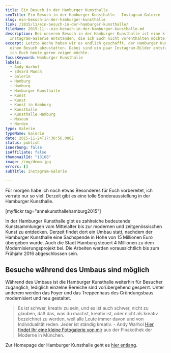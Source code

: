 ```yaml
---
title: Ein Besuch in der Hamburger Kunsthalle
seoTitle: Ein Besuch in der Hamburger Kunsthalle - Instagram-Galerie
slug: ein-besuch-in-der-hamburger-kunsthalle
link: /2015/11/ein-besuch-in-der-hamburger-kunsthalle/
fileName: 2015-11---ein-besuch-in-der-hamburger-kunsthalle.md
description: Bei unserem Besuch in der Hamburger Kunsthalle ist eine kleine
  Instagram-Galerie entstanden, die ich Euch nicht vorenthalten möchte.
excerpt: Letzte Woche haben wir es endlich geschafft, der Hamburger Kunsthalle
  einen Besuch abzustatten. Dabei sind ein paar Instagram-Bilder entstanden, die
  ich Euch heute gerne zeigen möchte.
focusKeyword: Hamburger Kunsthalle
labels:
  - Andy Warhol
  - Edvard Munch
  - Galerie
  - Hamburg
  - Hamburg
  - Hamburger Kunsthalle
  - Kunst
  - Kunst
  - Kunst in Hamburg
  - Kunsthalle
  - Kunsthalle Hamburg
  - Museum
  - Norden
type: Galerie
typeName: Galerie
date: 2015-11-24T17:30:56.000Z
status: publish
isWerbung: false
isAffiliate: false
thumbnailId: "13168"
image: /img/demo.jpg
errors: []
subTitle: Instagram-Galerie
  
---
```


Für morgen habe ich noch etwas Besonderes für Euch vorbereitet, ich verrate nur
so viel: Derzeit gibt es eine tolle Sonderausstellung in der Hamburger
Kunsthalle.

[myflickr tag="annekunsthallehamburg2015"]

In der Hamburger Kunsthalle gibt es zahlreiche bedeutende Kunstsammlungen vom
Mittelalter bis zur modernen und zeitgenössischen Kunst zu entdecken. Derzeit
findet dort ein Umbau statt, nachdem der Hamburger Kunsthalle eine Sachspende in
Höhe von 15 Millionen Euro übergeben wurde. Auch die Stadt Hamburg steuert 4
Millionen zu dem Modernisierungsprojekt bei. Die Arbeiten werden voraussichtlich
bis zum Frühjahr 2016 abgeschlossen sein.

## Besuche während des Umbaus sind möglich

Während des Umbaus ist die Hamburger Kunsthalle weiterhin für Besucher
zugänglich, lediglich einzelne Bereiche sind vorübergehend gesperrt. Unter
anderem werden das Foyer und das Treppenhaus des Gründungsbaus modernisiert und
neu gestaltet.

> Es ist schwer, kreativ zu sein, und es ist auch schwer, nicht zu glauben, daß
> das, was du machst, kreativ ist, oder nicht als kreativ bezeichnet zu werden,
> weil alle Leute immer davon und von Individualität reden. Jeder ist ständig
> kreativ. - Andy Warhol
> [Hier findet Ihr eine kleine Fotogalerie von mir](/2012/02/perspektiven-pinakothek-der-moderne/)
> aus der Pinakothek der Moderne in München.

Zur Homepage der Hamburger Kunsthalle geht es
[hier entlang](http://www.hamburger-kunsthalle.de/).

  